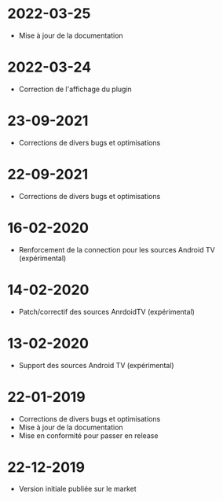 # 2022-03-25

- Mise à jour de la documentation

# 2022-03-24

- Correction de l'affichage du plugin 

# 23-09-2021

- Corrections de divers bugs et optimisations

# 22-09-2021

- Corrections de divers bugs et optimisations

# 16-02-2020

- Renforcement de la connection pour les sources Android TV (expérimental)

# 14-02-2020

- Patch/correctif des sources AnrdoidTV (expérimental)

# 13-02-2020

- Support des sources Android TV (expérimental)

# 22-01-2019

- Corrections de divers bugs et optimisations 
- Mise à jour de la documentation
- Mise en conformité pour passer en release

# 22-12-2019

- Version initiale publiée sur le market
